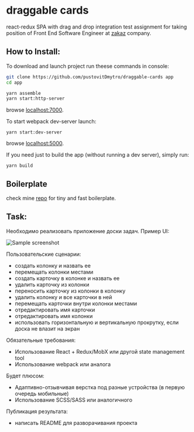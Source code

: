 # draggable cards
react-redux SPA with drag and drop integration
test assignment for taking position of Front End Software Engineer at [zakaz](https://zakaz.ua) company.

## How to Install:

To download and launch project run theese commands in console:
```sh
git clone https://github.com/pustovitDmytro/draggable-cards app
cd app
```
```sh
yarn assemble
yarn start:http-server
```
browse [localhost:7000](http://localhost:7000).

To start webpack dev-server launch:
```
yarn start:dev-server
```
browse [localhost:5000](http://localhost:5000).

If you need just to build the app (without running a dev server), simply run:
```
yarn build
```

## Boilerplate

check mine [repo](https://github.com/pustovitDmytro/react) for tiny and fast boilerplate.

## Task:
Необходимо реализовать приложение доски задач. Пример UI:

![Sample screenshot](http://i.imgur.com/IDWXA55.png "Sample screenshot")

Пользовательские сценарии:
- создать колонку и назвать ее
- перемещать колонки местами
- создать карточку в колонке и назвать ее
- удалить карточку из колонки
- переносить карточку из колонки в колонку
- удалить колонку и все карточки в ней
- перемещать карточки внутри колонки местами
- отредактировать имя карточки
- отредактировать имя колонки
- использовать горизонтальную и вертикальную прокрутку, если доска не влазит на экран

Обязательные требования:
- Использование React + Redux/MobX или другой state management tool
- Использование webpack или аналога

Будет плюсом:
- Адаптивно-отзывчивая верстка под разные устройства (в первую очередь мобильные)
- Использование SCSS/SASS или аналогичного

Публикация результата:
- написать README для разворачивания проекта
